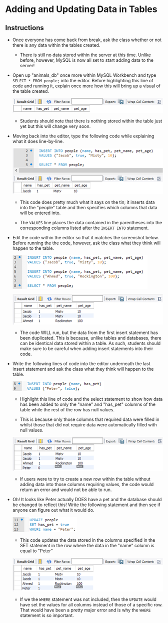 # Adding and Updating Data in Tables

## Instructions

* Once everyone has come back from break, ask the class whether or not there is any data within the tables created.

  * There is still no data stored within the server at this time. Unlike before, however, MySQL is now all set to start adding data to the server!

* Open up "animals_db" once more within MySQL Workbench and type `SELECT * FROM people;` into the editor. Before highlighting this line of code and running it, explain once more how this will bring up a visual of the table created.

  ![Empty Table](Images/07-AddingData_EmptyTable.png)

  * Students should note that there is nothing stored within the table just yet but this will change very soon.

* Moving back into the editor, type the following code while explaining what it does line-by-line.

  ![Adding Rows of Data](Images/07-AddingData_AddingRow.png)

  * This code does pretty much what it says on the tin; it inserts data into the "people" table and then specifies which columns that data will be entered into.

  * The `VALUES` line places the data contained in the parentheses into the corresponding columns listed after the `INSERT INTO` statement.

* Edit the code within the editor so that it matches the screenshot below. Before running the the code, however, ask the class what they think will happen to the table.

  ![Adding More Rows](Images/07-AddingData_AddingMoreRows.png)

  ![Mistakes Were Made](Images/07-AddingData_MistakesMade.png)

  * The code WILL run, but the data from the first insert statement has been duplicated. This is because, unlike tables and databases, there can be identical data stored within a table. As such, students should make sure to be careful when adding insert statements into their code.

* Write the following lines of code into the editor underneath the last insert statement and ask the class what they think will happen to the table.

  ![Incomplete Row](Images/07-AddingData_IncompleteRow.png)

  * Highlight this line of code and the select statement to show how data has been added to only the "name" and "has_pet" columns of the table while the rest of the row has null values.

  * This is because only those columns that required data were filled in whilst those that did not require data were automatically filled with null values.

  ![Incomplete Row Table](Images/07-AddingData_IncompleteRowTable.png)

  * If users were to try to create a new row within the table without adding data into those columns requiring values, the code would return an error and would not be able to run.

* Oh! It looks like Peter actually DOES have a pet and the database should be changed to reflect this! Write the following statement and then see if anyone can figure out what it would do.

  ![Update Row](Images/07-AddingData_UpdateRow.png)

  * This code updates the data stored in the columns specified in the SET statement in the row where the data in the "name" column is equal to "Peter"

  ![Updated Table](Images/07-AddingData_UpdatedTable.png)

  * If we the `WHERE` statement was not included, then the `UPDATE` would have set the values for all columns instead of those of a specific row. That would have been a pretty major error and is why the `WHERE` statement is so important.
